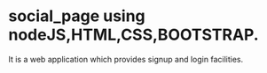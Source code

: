 # social_page using nodeJS,HTML,CSS,BOOTSTRAP.
It is a web application which provides signup and login facilities.
